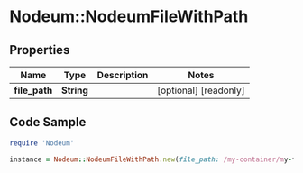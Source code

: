 # Nodeum::NodeumFileWithPath

## Properties

Name | Type | Description | Notes
------------ | ------------- | ------------- | -------------
**file_path** | **String** |  | [optional] [readonly] 

## Code Sample

```ruby
require 'Nodeum'

instance = Nodeum::NodeumFileWithPath.new(file_path: /my-container/my-file.txt)
```


